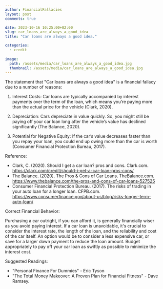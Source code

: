 ```yaml
---
author: FinancialFallacies
layout: post
comments: true

date: 2023-10-16 10:25:00+02:00  
slug: car_loans_are_always_a_good_idea
title: "Car loans are always a good idea."

categories:
  - credit
  
image:
  path: /assets/media/car_loans_are_always_a_good_idea.jpg
  thumbnail: /assets/media/car_loans_are_always_a_good_idea.jpg
---
```


The statement that "Car loans are always a good idea" is a financial fallacy due to a number of reasons:

1. Interest Costs: Car loans are typically accompanied by interest payments over the term of the loan, which means you're paying more than the actual price for the vehicle (Clark, 2020).

2. Depreciation: Cars depreciate in value quickly. So, you might still be paying off your car loan long after the vehicle’s value has declined significantly (The Balance, 2020).

3. Potential for Negative Equity: If the car’s value decreases faster than you repay your loan, you could end up owing more than the car is worth (Consumer Financial Protection Bureau, 2017).

Reference:
- Clark, C. (2020). Should I get a car loan?  pros and cons. Clark.com. https://clark.com/credit/should-i-get-a-car-loan-pros-cons/
- The Balance. (2020). The Pros & Cons of Car Loans. TheBalance.com. https://www.thebalance.com/the-pros-and-cons-of-car-loans-527525
- Consumer Financial Protection Bureau. (2017). The risks of trading in your auto loan for a longer loan. CFPB.com. https://www.consumerfinance.gov/about-us/blog/risks-longer-term-auto-loan/

Correct Financial Behavior:

Purchasing a car outright, if you can afford it, is generally financially wiser as you avoid paying interest. If a car loan is unavoidable, it's crucial to consider the interest rate, the length of the loan, and the reliability and cost of the car itself. An option would be to consider a less expensive car, or save for a larger down payment to reduce the loan amount. Budget appropriately to pay off your car loan as swiftly as possible to minimize the interest cost.

Suggested Readings:
- "Personal Finance For Dummies" - Eric Tyson
- "The Total Money Makeover: A Proven Plan for Financial Fitness" - Dave Ramsey.
